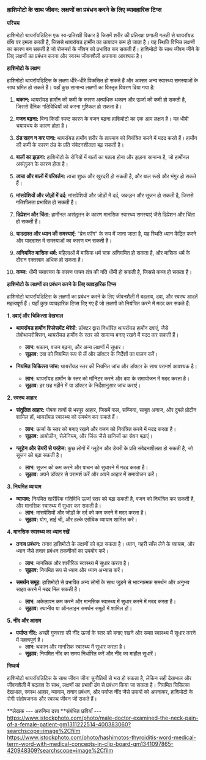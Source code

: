 ### हाशिमोटो के साथ जीवन: लक्षणों का प्रबंधन करने के लिए व्यावहारिक टिप्स

**परिचय**

हाशिमोटो थायरॉयडिटिस एक स्व-प्रतिरक्षी विकार है जिसमें शरीर की प्रतिरक्षा प्रणाली गलती से थायरॉयड ग्रंथि पर हमला करती है, जिससे थायरॉयड हार्मोन का उत्पादन कम हो जाता है। यह स्थिति विभिन्न लक्षणों का कारण बन सकती है जो रोजमर्रा के जीवन को प्रभावित कर सकती हैं। हाशिमोटो के साथ जीवन जीने के लिए लक्षणों का प्रबंधन करना और स्वस्थ जीवनशैली अपनाना आवश्यक है।

**हाशिमोटो के लक्षण**

हाशिमोटो थायरॉयडिटिस के लक्षण धीरे-धीरे विकसित हो सकते हैं और अक्सर अन्य स्वास्थ्य समस्याओं के साथ भ्रमित हो सकते हैं। यहाँ कुछ सामान्य लक्षणों का विस्तृत विवरण दिया गया है:

1. **थकान:** थायरॉयड हार्मोन की कमी के कारण अत्यधिक थकान और ऊर्जा की कमी हो सकती है, जिससे दैनिक गतिविधियों को करना मुश्किल हो सकता है।

2. **वजन बढ़ना:** बिना किसी स्पष्ट कारण के वजन बढ़ना हाशिमोटो का एक आम लक्षण है। यह धीमी चयापचय के कारण होता है।

3. **ठंड सहन न कर पाना:** थायरॉयड हार्मोन शरीर के तापमान को नियंत्रित करने में मदद करते हैं। हार्मोन की कमी के कारण ठंड के प्रति संवेदनशीलता बढ़ सकती है।

4. **बालों का झड़ना:** हाशिमोटो के रोगियों में बालों का पतला होना और झड़ना सामान्य है, जो हार्मोनल असंतुलन के कारण होता है।

5. **त्वचा और बालों में परिवर्तन:** त्वचा शुष्क और खुरदरी हो सकती है, और बाल रूखे और भंगुर हो सकते हैं।

6. **मांसपेशियों और जोड़ों में दर्द:** मांसपेशियों और जोड़ों में दर्द, जकड़न और सूजन हो सकती है, जिससे गतिशीलता प्रभावित हो सकती है।

7. **डिप्रेशन और चिंता:** हार्मोनल असंतुलन के कारण मानसिक स्वास्थ्य समस्याएं जैसे डिप्रेशन और चिंता हो सकती हैं।

8. **याददाश्त और ध्यान की समस्याएं:** "ब्रेन फॉग" के रूप में जाना जाता है, यह स्थिति ध्यान केंद्रित करने और याददाश्त में समस्याओं का कारण बन सकती है।

9. **अनियमित मासिक धर्म:** महिलाओं में मासिक धर्म चक्र अनियमित हो सकता है, और मासिक धर्म के दौरान रक्तस्राव अधिक हो सकता है।

10. **कब्ज:** धीमी चयापचय के कारण पाचन तंत्र की गति धीमी हो सकती है, जिससे कब्ज हो सकता है।

**हाशिमोटो के लक्षणों का प्रबंधन करने के लिए व्यावहारिक टिप्स**

हाशिमोटो थायरॉयडिटिस के लक्षणों का प्रबंधन करने के लिए जीवनशैली में बदलाव, दवा, और स्वस्थ आदतें महत्वपूर्ण हैं। यहाँ कुछ व्यावहारिक टिप्स दिए गए हैं जो लक्षणों को नियंत्रित करने में मदद कर सकते हैं:

**1. दवाएं और चिकित्सा देखभाल**

- **थायरॉयड हार्मोन रिप्लेसमेंट थेरेपी:** डॉक्टर द्वारा निर्धारित थायरॉयड हार्मोन दवाएं, जैसे लेवोथायरोक्सिन, थायरॉयड हार्मोन के स्तर को सामान्य बनाए रखने में मदद कर सकती हैं।
  - **लाभ:** थकान, वजन बढ़ना, और अन्य लक्षणों में सुधार।
  - **सुझाव:** दवा को नियमित रूप से लें और डॉक्टर के निर्देशों का पालन करें।

- **नियमित चिकित्सा जांच:** थायरॉयड स्तर की नियमित जांच और डॉक्टर के साथ परामर्श आवश्यक है।
  - **लाभ:** थायरॉयड हार्मोन के स्तर को मॉनिटर करने और दवा के समायोजन में मदद करता है।
  - **सुझाव:** हर छह महीने में या डॉक्टर के निर्देशानुसार जांच कराएं।

**2. स्वस्थ आहार**

- **संतुलित आहार:** पोषक तत्वों से भरपूर आहार, जिसमें फल, सब्जियां, साबुत अनाज, और दुबले प्रोटीन शामिल हों, थायरॉयड स्वास्थ्य को समर्थन कर सकते हैं।
  - **लाभ:** ऊर्जा के स्तर को बनाए रखने और वजन को नियंत्रित करने में मदद करता है।
  - **सुझाव:** आयोडीन, सेलेनियम, और जिंक जैसे खनिजों का सेवन बढ़ाएं।

- **ग्लूटेन और डेयरी से परहेज:** कुछ लोगों में ग्लूटेन और डेयरी के प्रति संवेदनशीलता हो सकती है, जो सूजन को बढ़ा सकती है।
  - **लाभ:** सूजन को कम करने और पाचन को सुधारने में मदद करता है।
  - **सुझाव:** अपने डॉक्टर से परामर्श करें और अपने आहार में समायोजन करें।

**3. नियमित व्यायाम**

- **व्यायाम:** नियमित शारीरिक गतिविधि ऊर्जा स्तर को बढ़ा सकती है, वजन को नियंत्रित कर सकती है, और मानसिक स्वास्थ्य में सुधार कर सकती है।
  - **लाभ:** मांसपेशियों और जोड़ों के दर्द को कम करने में मदद करता है।
  - **सुझाव:** योग, ताई ची, और हल्के एरोबिक व्यायाम शामिल करें।

**4. मानसिक स्वास्थ्य का ध्यान रखें**

- **तनाव प्रबंधन:** तनाव हाशिमोटो के लक्षणों को बढ़ा सकता है। ध्यान, गहरी साँस लेने के व्यायाम, और ध्यान जैसे तनाव प्रबंधन तकनीकों का उपयोग करें।
  - **लाभ:** मानसिक और शारीरिक स्वास्थ्य में सुधार करता है।
  - **सुझाव:** नियमित रूप से ध्यान और ध्यान अभ्यास करें।

- **समर्थन समूह:** हाशिमोटो से प्रभावित अन्य लोगों के साथ जुड़ने से भावनात्मक समर्थन और अनुभव साझा करने में मदद मिल सकती है।
  - **लाभ:** अकेलापन कम करने और मानसिक स्वास्थ्य में सुधार करने में मदद करता है।
  - **सुझाव:** स्थानीय या ऑनलाइन समर्थन समूहों में शामिल हों।

**5. नींद और आराम**

- **पर्याप्त नींद:** अच्छी गुणवत्ता की नींद ऊर्जा के स्तर को बनाए रखने और समग्र स्वास्थ्य में सुधार करने में महत्वपूर्ण है।
  - **लाभ:** थकान और मानसिक स्वास्थ्य में सुधार करता है।
  - **सुझाव:** नियमित नींद का समय निर्धारित करें और नींद का माहौल सुधारें।

**निष्कर्ष**

हाशिमोटो थायरॉयडिटिस के साथ जीवन जीना चुनौतियों से भरा हो सकता है, लेकिन सही देखभाल और जीवनशैली में बदलाव के साथ, लक्षणों का प्रभावी ढंग से प्रबंधन किया जा सकता है। नियमित चिकित्सा देखभाल, स्वस्थ आहार, व्यायाम, तनाव प्रबंधन, और पर्याप्त नींद जैसे उपायों को अपनाकर, हाशिमोटो के रोगी संतोषजनक और स्वस्थ जीवन जी सकते हैं।

**लेखक --- अरुणिमा दत्ता
**संबंधित छवियाँ ---
https://www.istockphoto.com/photo/male-doctor-examined-the-neck-pain-of-a-female-patient-gm1311222514-400383060?searchscope=image%2Cfilm
https://www.istockphoto.com/photo/hashimotos-thyroiditis-word-medical-term-word-with-medical-concepts-in-clip-board-gm1341097865-420948309?searchscope=image%2Cfilm
